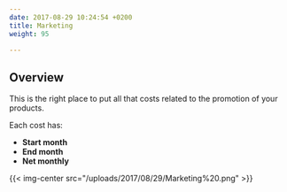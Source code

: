 ```yaml
---
date: 2017-08-29 10:24:54 +0200
title: Marketing
weight: 95

---
```

## Overview

This is the right place to put all that costs related to the promotion of your products.

Each cost has:

* **Start month**
* **End month**
* **Net monthly**

{{< img-center src="/uploads/2017/08/29/Marketing%20.png" >}}